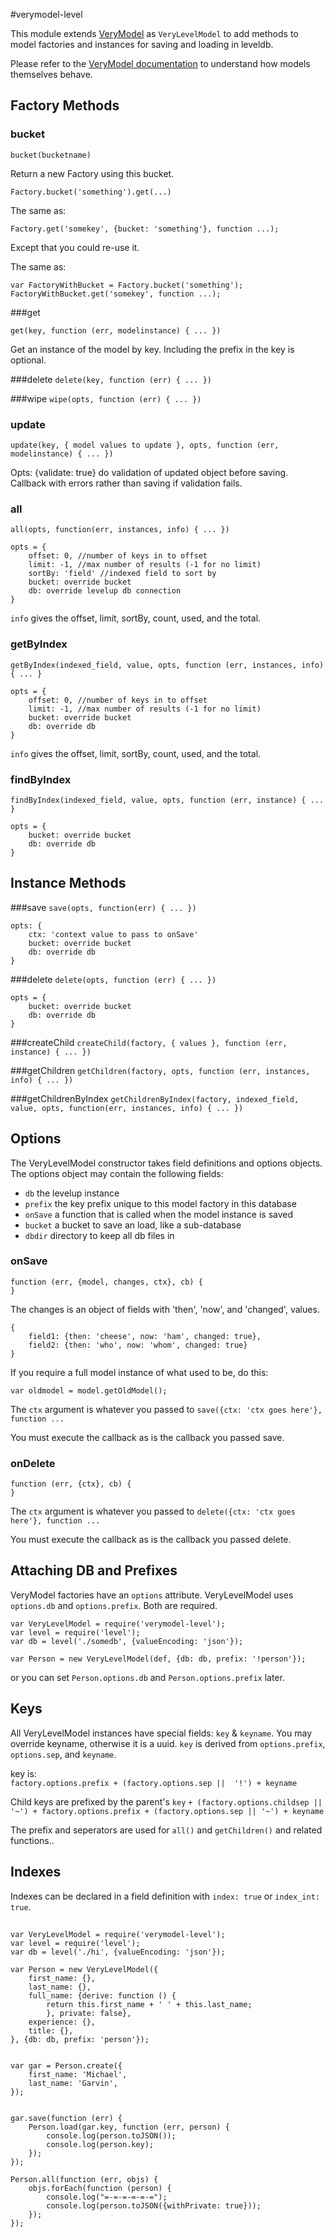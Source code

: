 #verymodel-level

This module extends [VeryModel](https://github.com/fritzy/verymodel) as `VeryLevelModel` to add methods to model factories and instances for saving and loading in leveldb.

Please refer to the [VeryModel documentation](https://github.com/fritzy/verymodel) to understand how models themselves behave.

## Factory Methods

### bucket

`bucket(bucketname)`

Return a new Factory using this bucket.

    Factory.bucket('something').get(...)

The same as:

    Factory.get('somekey', {bucket: 'something'}, function ...);

Except that you could re-use it.

The same as:

    var FactoryWithBucket = Factory.bucket('something');
    FactoryWithBucket.get('somekey', function ...);

###get

`get(key, function (err, modelinstance) { ... })`

Get an instance of the model by key.
Including the prefix in the key is optional.

###delete 
`delete(key, function (err) { ... })`

###wipe
`wipe(opts, function (err) { ... })`

### update
`update(key, { model values to update }, opts, function (err, modelinstance) { ... })`

Opts: {validate: true} do validation of updated object before saving. Callback with errors rather than saving if validation fails.


### all
`all(opts, function(err, instances, info) { ... })`

    opts = {
        offset: 0, //number of keys in to offset 
        limit: -1, //max number of results (-1 for no limit)
        sortBy: 'field' //indexed field to sort by
        bucket: override bucket
        db: override levelup db connection
    }

`info` gives the offset, limit, sortBy, count, used, and the total.

### getByIndex
`getByIndex(indexed_field, value, opts, function (err, instances, info) { ... }`

    opts = {
        offset: 0, //number of keys in to offset 
        limit: -1, //max number of results (-1 for no limit)
        bucket: override bucket
        db: override db
    }

`info` gives the offset, limit, sortBy, count, used, and the total.

### findByIndex
`findByIndex(indexed_field, value, opts, function (err, instance) { ... }`
    
    opts = {
        bucket: override bucket
        db: override db
    }

## Instance Methods

###save
`save(opts, function(err) { ... })`

    opts: {
        ctx: 'context value to pass to onSave'
        bucket: override bucket
        db: override db
    }

###delete
`delete(opts, function (err) { ... })`

    opts = {
        bucket: override bucket
        db: override db
    }

###createChild
`createChild(factory, { values }, function (err, instance) { ... })`

###getChildren
`getChildren(factory, opts, function (err, instances, info) { ... })`

###getChildrenByIndex
`getChildrenByIndex(factory, indexed_field, value, opts, function(err, instances, info) { ... })`

## Options

The VeryLevelModel constructor takes field definitions and options objects. The options object may contain the following fields:

* `db` the levelup instance
* `prefix` the key prefix unique to this model factory in this database
* `onSave` a function that is called when the model instance is saved
* `bucket` a bucket to save an load, like a sub-database
* `dbdir` directory to keep all db files in

### onSave

    function (err, {model, changes, ctx}, cb) {
    }

The changes is an object of fields with 'then', 'now', and 'changed', values.

    {
        field1: {then: 'cheese', now: 'ham', changed: true},
        field2: {then: 'who', now: 'whom', changed: true}
    }


If you require a full model instance of what used to be, do this:

    var oldmodel = model.getOldModel();

The `ctx` argument is whatever you passed to `save({ctx: 'ctx goes here'}, function ...`

You must execute the callback as is the callback you passed save.

### onDelete

    function (err, {ctx}, cb) {
    }

The `ctx` argument is whatever you passed to `delete({ctx: 'ctx goes here'}, function ...`

You must execute the callback as is the callback you passed delete.


## Attaching DB and Prefixes

VeryModel factories have an `options` attribute.
VeryLevelModel uses `options.db` and `options.prefix`. Both are required.
    
    var VeryLevelModel = require('verymodel-level');
    var level = require('level');
    var db = level('./somedb', {valueEncoding: 'json'});

    var Person = new VeryLevelModel(def, {db: db, prefix: '!person'});

or you can set `Person.options.db` and `Person.options.prefix` later.


## Keys

All VeryLevelModel instances have special fields: `key` & `keyname`.
You may override keyname, otherwise it is a uuid.
`key` is derived from `options.prefix`, `options.sep`, and `keyname`.

key is:  
`factory.options.prefix + (factory.options.sep ||  '!') + keyname`

Child keys are prefixed by the parent's `key`
`+ (factory.options.childsep || '~') + factory.options.prefix + (factory.options.sep || '~') + keyname`

The prefix and seperators are used for `all()` and `getChildren()` and related functions..

## Indexes

Indexes can be declared in a field definition with `index: true` or `index_int: true`.


## 

    var VeryLevelModel = require('verymodel-level');
    var level = require('level');
    var db = level('./hi', {valueEncoding: 'json'});

    var Person = new VeryLevelModel({
        first_name: {},
        last_name: {},
        full_name: {derive: function () {
            return this.first_name + ' ' + this.last_name;
            }, private: false},
        experience: {},
        title: {},
    }, {db: db, prefix: 'person'});


    var gar = Person.create({
        first_name: 'Michael', 
        last_name: 'Garvin',
    });


    gar.save(function (err) {
        Person.load(gar.key, function (err, person) {
            console.log(person.toJSON());
            console.log(person.key);
        });
    });

    Person.all(function (err, objs) {
        objs.forEach(function (person) {
            console.log("=-=-=-=-=-=");
            console.log(person.toJSON({withPrivate: true}));
        });
    });
